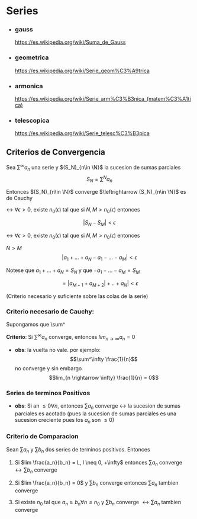 # Series

- ### gauss

    https://es.wikipedia.org/wiki/Suma_de_Gauss

- ### geometrica

    https://es.wikipedia.org/wiki/Serie_geom%C3%A9trica

- ### armonica

    https://es.wikipedia.org/wiki/Serie_arm%C3%B3nica_(matem%C3%A1tica)

- ### telescopica

    
    https://es.wikipedia.org/wiki/Serie_telesc%C3%B3pica

## Criterios de Convergencia

Sea $\sum^{\infty} a_n$ una serie y $(S_N)_{n\in \N}$ la sucesion de sumas parciales $$S_N = \sum^N a_n$$

Entonces $(S_N)_{n\in \N}$ converge $\leftrightarrow (S_N)_{n\in \N}$ es de Cauchy

$\leftrightarrow$ $\forall \epsilon > 0$, existe $n_0(\epsilon)$ tal que si $N,M > n_0(\epsilon)$ entonces

$$|S_N - S_M| < \epsilon$$

$\leftrightarrow$ $\forall \epsilon > 0$, existe $n_0(\epsilon)$ tal que si $N,M > n_0(\epsilon)$ entonces

$N>M$
$$|a_1 + ... + a_N - a_1 - ... - a_M| < \epsilon$$

Notese que $a_1 + ... + a_N = S_N$ y que $- a_1 - ... - a_M = S_M$

$$= |a_{M+1} + a_{M+2}| + .. + a_N| < \epsilon$$

(Criterio necesario y suficiente sobre las colas de la serie)

### Criterio necesario de Cauchy:

Supongamos que \sum^




**Criterio**: Si $\sum^{\infty} a_n$ converge, entonces $lim_{n \rightarrow \infty} a_n = 0$ 

- **obs**: la vuelta no vale.
    por ejemplo: $$\sum^\infty \frac{1}{n}$$ no converge y sin embargo $$lim_{n \rightarrow \infty} \frac{1}{n} = 0$$ 


### Series de terminos Positivos

- **obs**: Si an $\leq 0 \forall n$, entonces $\sum a_n$ converge $\leftrightarrow$ la sucesion de sumas parciales es acotado (pues la sucesion de sumas parciales es una sucesion creciente pues los $a_n$ son $\leq 0$)

### Criterio de Comparacion

Sean $\sum a_n$ y $\sum b_n$ dos series de terminos positivos. Entonces

1. Si $lim \frac{a_n}{b_n} = L, l \neq 0, +\infty$ entonces $\sum a_n$ converge $\leftrightarrow \sum b_n$ converge

2. Si $lim \frac{a_n}{b_n} = 0$ y $\sum b_n$ converge entonces $\sum a_n$ tambien converge

3. Si existe $n_0$ tal que $a_n \geq b_n \forall n \leq n_0$ y $\sum b_n$ converge $\leftrightarrow \sum a_n$ tambien converge

